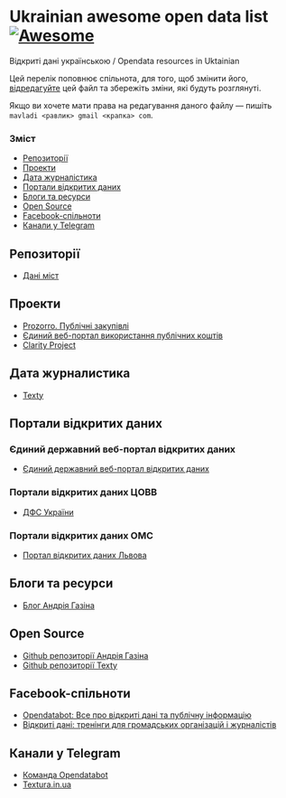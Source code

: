 
# Ukrainian awesome open data list  [![Awesome](https://cdn.rawgit.com/sindresorhus/awesome/d7305f38d29fed78fa85652e3a63e154dd8e8829/media/badge.svg)](https://github.com/sindresorhus/awesome)

Відкриті дані українською / Opendata resources in Uktainian

Цей перелік поповнює спільнота, для того, щоб змінити його, [відредагуйте](https://github.com/ap-Codkelden/awesome-opendata-uk/edit/master/README.md) цей файл та збережіть зміни, які будуть розглянуті.

Якщо ви хочете мати права на редагування даного файлу — пишіть `mavladi <равлик> gmail <крапка> com`.

### Зміст

* [Репозиторії](#репозиторії)
* [Проекти](#проекти)
* [Дата журналістика](#дата-журналістика)
* [Портали відкритих даних](#портали-відкритих-даних)
* [Блоги та ресурси](#блоги-та-ресурси)
* [Open Source](#open-source)
* [Facebook-спільноти](#facebook-спільноти)
* [Канали у Telegram](#канали-у-telegram)


## Репозиторії
* [Дані міст](https://data.danimist.org.ua/)

## Проекти

* [Prozorro. Публічні закупівлі](https://prozorro.gov.ua/)
* [Єдиний веб-портал використання публічних коштів](https://spending.gov.ua/)
* [Clarity Project](https://clarity-project.info/tenders)

## Дата журналистика
* [Texty](http://texty.org.ua/)

## Портали відкритих даних

### Єдиний державний веб-портал відкритих даних
* [Єдиний державний веб-портал відкритих даних](https://data.gov.ua)

### Портали відкритих даних ЦОВВ
* [ДФС України](http://sfs.gov.ua/datasets.php)

### Портали відкритих даних ОМС
* [Портал відкритих даних Львова](http://opendata.city-adm.lviv.ua/)

<!-- ### Портали відкритих даних ГО та інших організацій -->


## Блоги та ресурси
* [Блог Андрія Газіна](http://textura.in.ua/)

## Open Source
* [Github репозиторії Андрія Газіна](http://github.com/andriy-gazin)
* [Github репозиторії Texty](https://github.com/texty)

## Facebook-спільноти
* [Opendatabot: Все про відкриті дані та публічну інформацію](https://www.facebook.com/groups/198215887451921/)
* [Відкриті дані: тренінги для громадських організацій і журналістів](https://www.facebook.com/groups/OpenDataUA/)

## Канали у Telegram
* [Команда Opendatabot](https://t.me/opendataukraine)
* [Textura.in.ua](https://t.me/texturainua)
